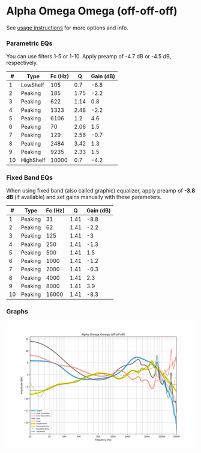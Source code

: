 # Alpha Omega Omega (off-off-off)
See [usage instructions](https://github.com/jaakkopasanen/AutoEq#usage) for more options and info.

### Parametric EQs
You can use filters 1-5 or 1-10. Apply preamp of -4.7 dB or -4.5 dB, respectively.

|   # | Type      |   Fc (Hz) |    Q |   Gain (dB) |
|-----|-----------|-----------|------|-------------|
|   1 | LowShelf  |       105 | 0.7  |        -6.8 |
|   2 | Peaking   |       185 | 1.75 |        -2.2 |
|   3 | Peaking   |       622 | 1.14 |         0.8 |
|   4 | Peaking   |      1323 | 2.48 |        -2.2 |
|   5 | Peaking   |      6106 | 1.2  |         4.6 |
|   6 | Peaking   |        70 | 2.06 |         1.5 |
|   7 | Peaking   |       129 | 2.56 |        -0.7 |
|   8 | Peaking   |      2484 | 3.42 |         1.3 |
|   9 | Peaking   |      9235 | 2.33 |         1.5 |
|  10 | HighShelf |     10000 | 0.7  |        -4.2 |

### Fixed Band EQs
When using fixed band (also called graphic) equalizer, apply preamp of **-3.8 dB** (if available) and set gains manually with these parameters.

|   # | Type    |   Fc (Hz) |    Q |   Gain (dB) |
|-----|---------|-----------|------|-------------|
|   1 | Peaking |        31 | 1.41 |        -8.8 |
|   2 | Peaking |        62 | 1.41 |        -2.2 |
|   3 | Peaking |       125 | 1.41 |        -3   |
|   4 | Peaking |       250 | 1.41 |        -1.3 |
|   5 | Peaking |       500 | 1.41 |         1.5 |
|   6 | Peaking |      1000 | 1.41 |        -1.2 |
|   7 | Peaking |      2000 | 1.41 |        -0.3 |
|   8 | Peaking |      4000 | 1.41 |         2.3 |
|   9 | Peaking |      8000 | 1.41 |         3.9 |
|  10 | Peaking |     16000 | 1.41 |        -8.3 |

### Graphs
![](./Alpha%20Omega%20Omega%20(off-off-off).png)
